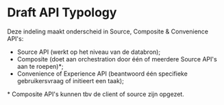 # Draft API Typology



Deze indeling maakt onderscheid in Source, Composite & Convenience API's:

- Source API (werkt op het niveau van de databron);
- Composite (doet aan orchestration door één of meerdere Source API's aan te roepen)*;
- Convenience of Experience API (beantwoord één specifieke gebruikersvraag of initieert een taak);

\* Composite API's kunnen tbv de client of source zijn opgezet.  